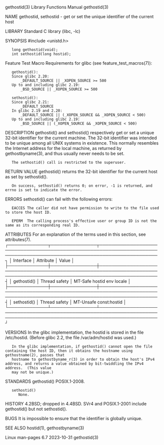 gethostid(3)							   Library Functions Manual							  gethostid(3)

NAME
       gethostid, sethostid - get or set the unique identifier of the current host

LIBRARY
       Standard C library (libc, -lc)

SYNOPSIS
       #include <unistd.h>

       long gethostid(void);
       int sethostid(long hostid);

   Feature Test Macro Requirements for glibc (see feature_test_macros(7)):

       gethostid():
	   Since glibc 2.20:
	       _DEFAULT_SOURCE || _XOPEN_SOURCE >= 500
	   Up to and including glibc 2.19:
	       _BSD_SOURCE || _XOPEN_SOURCE >= 500

       sethostid():
	   Since glibc 2.21:
	       _DEFAULT_SOURCE
	   In glibc 2.19 and 2.20:
	       _DEFAULT_SOURCE || (_XOPEN_SOURCE && _XOPEN_SOURCE < 500)
	   Up to and including glibc 2.19:
	       _BSD_SOURCE || (_XOPEN_SOURCE && _XOPEN_SOURCE < 500)

DESCRIPTION
       gethostid()  and	 sethostid()  respectively  get	 or  set a unique 32-bit identifier for the current machine.  The 32-bit identifier was intended to be
       unique among all UNIX systems in existence.  This normally resembles the Internet address for the local machine, as returned by	gethostbyname(3),  and
       thus usually never needs to be set.

       The sethostid() call is restricted to the superuser.

RETURN VALUE
       gethostid() returns the 32-bit identifier for the current host as set by sethostid().

       On success, sethostid() returns 0; on error, -1 is returned, and errno is set to indicate the error.

ERRORS
       sethostid() can fail with the following errors:

       EACCES The caller did not have permission to write to the file used to store the host ID.

       EPERM  The calling process's effective user or group ID is not the same as its corresponding real ID.

ATTRIBUTES
       For an explanation of the terms used in this section, see attributes(7).
       ┌─────────────┬───────────────┬───────────────────────────────────────────────────────────────────────────────────────────────────────────────────────┐
       │ Interface   │ Attribute     │ Value														     │
       ├─────────────┼───────────────┼───────────────────────────────────────────────────────────────────────────────────────────────────────────────────────┤
       │ gethostid() │ Thread safety │ MT-Safe hostid env locale											     │
       ├─────────────┼───────────────┼───────────────────────────────────────────────────────────────────────────────────────────────────────────────────────┤
       │ sethostid() │ Thread safety │ MT-Unsafe const:hostid												     │
       └─────────────┴───────────────┴───────────────────────────────────────────────────────────────────────────────────────────────────────────────────────┘

VERSIONS
       In the glibc implementation, the hostid is stored in the file /etc/hostid.  (Before glibc 2.2, the file /var/adm/hostid was used.)

       In the glibc implementation, if gethostid() cannot open the file containing the host ID, then it obtains the hostname using gethostname(2), passes that
       hostname to gethostbyname_r(3) in order to obtain the host's IPv4 address, and returns a value obtained by bit-twiddling the IPv4 address.  (This value
       may not be unique.)

STANDARDS
       gethostid()
	      POSIX.1-2008.

       sethostid()
	      None.

HISTORY
       4.2BSD; dropped in 4.4BSD.  SVr4 and POSIX.1-2001 include gethostid() but not sethostid().

BUGS
       It is impossible to ensure that the identifier is globally unique.

SEE ALSO
       hostid(1), gethostbyname(3)

Linux man-pages 6.7							  2023-10-31								  gethostid(3)
